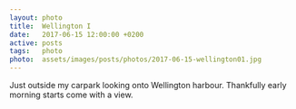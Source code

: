 ```yaml
---
layout: photo
title:  Wellington I
date:   2017-06-15 12:00:00 +0200
active: posts
tags:   photo
photo:  assets/images/posts/photos/2017-06-15-wellington01.jpg
---
```


Just outside my carpark looking onto Wellington harbour. Thankfully
early morning starts come with a view.
